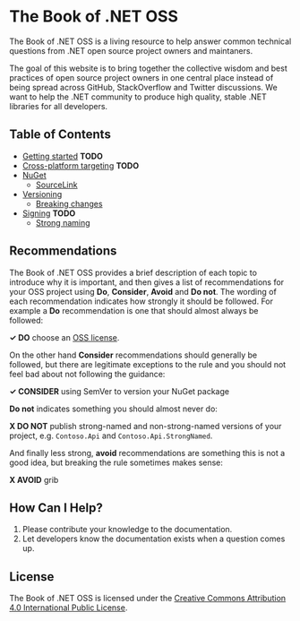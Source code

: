 # The Book of .NET OSS

The Book of .NET OSS is a living resource to help answer common technical questions from .NET open source project owners and maintaners.

The goal of this website is to bring together the collective wisdom and best practices of open source project owners in one central place instead of being spread across GitHub, StackOverflow and Twitter discussions. We want to help the .NET community to produce high quality, stable .NET libraries for all developers.

## Table of Contents

* [Getting started](./getting-started.md) **TODO**
* [Cross-platform targeting](./cross-platform-targeting.md) **TODO**
* [NuGet](./nuget.md)
  * [SourceLink](./sourcelink.md)
* [Versioning](./versioning.md)
  * [Breaking changes](./breaking-changes.md)
* [Signing](./signing.md) **TODO**
  * [Strong naming](./strong-naming.md)

## Recommendations

The Book of .NET OSS provides a brief description of each topic to introduce why it is important, and then gives a list of recommendations for your OSS project using **Do**, **Consider**, **Avoid** and **Do not**. The wording of each recommendation indicates how strongly it should be followed. For example a **Do** recommendation is one that should almost always be followed:

**✓ DO** choose an [OSS license](https://choosealicense.com/).

On the other hand **Consider** recommendations should generally be followed, but there are legitimate exceptions to the rule and you should not feel bad about not following the guidance:

**✓ CONSIDER** using SemVer to version your NuGet package

**Do not** indicates something you should almost never do:

**X DO NOT** publish strong-named and non-strong-named versions of your project, e.g. `Contoso.Api` and `Contoso.Api.StrongNamed`.

And finally less strong, **avoid** recommendations are something this is not a good idea, but breaking the rule sometimes makes sense:

**X AVOID** grib

## How Can I Help?

1. Please contribute your knowledge to the documentation.
2. Let developers know the documentation exists when a question comes up.

## License

The Book of .NET OSS is licensed under the [Creative Commons Attribution 4.0 International Public License](https://creativecommons.org/licenses/by/4.0/).